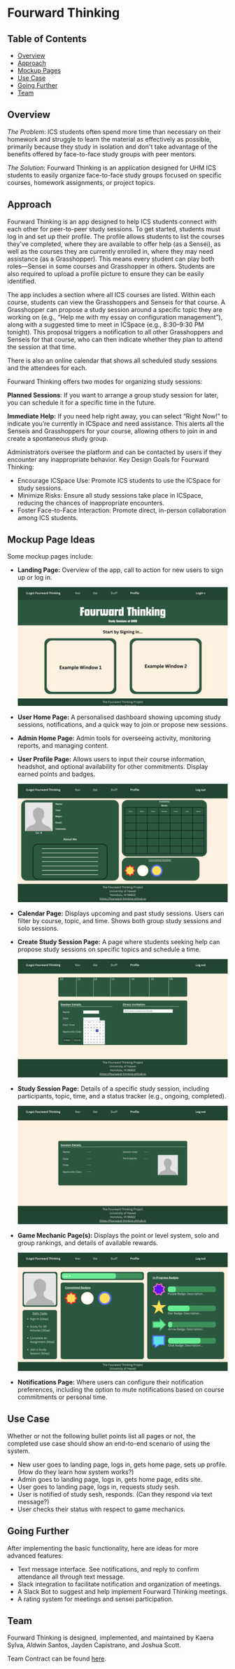 # Fourward Thinking

## Table of Contents
* [Overview](#overview)
* [Approach](#approach)
* [Mockup Pages](#mockup-pages)
* [Use Case](#use-case-ideas)
* [Going Further](#going-further)
* [Team](#team)

## Overview

*The Problem*: ICS students often spend more time than necessary on their homework and struggle to learn the material as effectively as possible, primarily because they study in isolation and don't take advantage of the benefits offered by face-to-face study groups with peer mentors.

*The Solution*: Fourward Thinking is an application designed for UHM ICS students to easily organize face-to-face study groups focused on specific courses, homework assignments, or project topics.

## Approach

Fourward Thinking is an app designed to help ICS students connect with each other for peer-to-peer study sessions. To get started, students must log in and set up their profile. The profile allows students to list the courses they've completed, where they are available to offer help (as a Sensei), as well as the courses they are currently enrolled in, where they may need assistance (as a Grasshopper). This means every student can play both roles—Sensei in some courses and Grasshopper in others. Students are also required to upload a profile picture to ensure they can be easily identified.

The app includes a section where all ICS courses are listed. Within each course, students can view the Grasshoppers and Senseis for that course. A Grasshopper can propose a study session around a specific topic they are working on (e.g., “Help me with my essay on configuration management”), along with a suggested time to meet in ICSpace (e.g., 8:30–9:30 PM tonight). This proposal triggers a notification to all other Grasshoppers and Senseis for that course, who can then indicate whether they plan to attend the session at that time.

There is also an online calendar that shows all scheduled study sessions and the attendees for each.

Fourward Thinking offers two modes for organizing study sessions:

  **Planned Sessions**: If you want to arrange a group study session for later, you can schedule it for a specific time in the future.

  **Immediate Help:** If you need help right away, you can select “Right Now!” to indicate you’re currently in ICSpace and need assistance. This alerts all the Senseis and Grasshoppers for your course, allowing others to join in and create a spontaneous study group.

Administrators oversee the platform and can be contacted by users if they encounter any inappropriate behavior.
Key Design Goals for Fourward Thinking:

  - Encourage ICSpace Use: Promote ICS students to use the ICSpace for study sessions.
  - Minimize Risks: Ensure all study sessions take place in ICSpace, reducing the chances of inappropriate encounters.
  - Foster Face-to-Face Interaction: Promote direct, in-person collaboration among ICS students.

## Mockup Page Ideas
Some mockup pages include:

* **Landing Page:**
  Overview of the app, call to action for new users to sign up or log in.
  
  <img src="mockups/landing-page.png" alt="Landing Page" />
  
* **User Home Page:**
  A personalised dashboard showing upcoming study sessions, notifications, and a quick way to join or propose new sessions.
  
* **Admin Home Page:**
  Admin tools for overseeing activity, monitoring reports, and managing content.
  
* **User Profile Page:**
  Allows users to input their course information, headshot, and optional availability for other commitments. Display earned points and badges.
  
  <img src="mockups/user-profile.png" alt="User Profile Page" />
  
* **Calendar Page:**
  Displays upcoming and past study sessions. Users can filter by course, topic, and time. Shows both group study sessions and solo sessions.
  
* **Create Study Session Page:**
  A page where students seeking help can propose study sessions on specific topics and schedule a time.
  
  <img src="mockups/create-session.png" alt="Create Session Page" />
  
* **Study Session Page:**
  Details of a specific study session, including participants, topic, time, and a status tracker (e.g., ongoing, completed).
  
  <img src="mockups/session-details.png" alt="Session Details Page" />
  
* **Game Mechanic Page(s):**
  Displays the point or level system, solo and group rankings, and details of available rewards.
  
  <img src="mockups/user-badges.png" alt="User Badges Page" />

* **Notifications Page:**
  Where users can configure their notification preferences, including the option to mute notifications based on course commitments or personal time.

## Use Case
Whether or not the following bullet points list all pages or not, the completed use case should show an end-to-end scenario of using the system.

* New user goes to landing page, logs in, gets home page, sets up profile. (How do they learn how system works?)
* Admin goes to landing page, logs in, gets home page, edits site.
* User goes to landing page, logs in, requests study sesh.
* User is notified of study sesh, responds. (Can they respond via text message?)
* User checks their status with respect to game mechanics.

## Going Further
After implementing the basic functionality, here are ideas for more advanced features:

* Text message interface. See notifications, and reply to confirm attendance all through text message.
* Slack integration to facilitate notification and organization of meetings.
* A Slack Bot to suggest and help implement Fourward Thinking meetings.
* A rating system for meetings and sensei participation.

## Team

Fourward Thinking is designed, implemented, and maintained by Kaena Sylva, Aldwin Santos, Jayden Capistrano, and Joshua Scott.

Team Contract can be found [here](https://docs.google.com/document/d/1eQ3XoFDD-6ArQlqjSbglP0_gA7TwmLjyn-lzj64xbVA/edit?usp=sharing).
